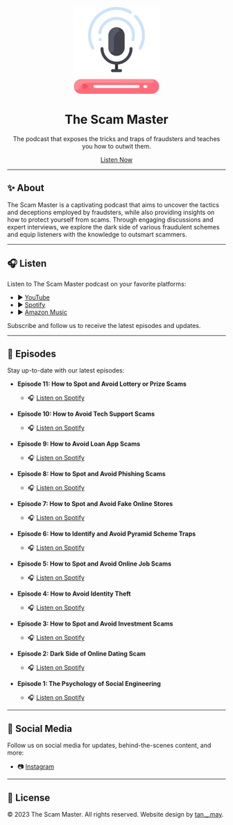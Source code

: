 <!-- Add a stylish header image here -->
<p align="center">
  <img src="images/podcast.png" alt="The Scam Master" width="200">
</p>

<h1 align="center">The Scam Master</h1>

<p align="center">
  The podcast that exposes the tricks and traps of fraudsters and teaches you how to outwit them.
</p>

<p align="center">
  <a href="https://podcasters.spotify.com/pod/show/thescammaster">Listen Now</a>
</p>


---

## :sparkles: About

The Scam Master is a captivating podcast that aims to uncover the tactics and deceptions employed by fraudsters, while also providing insights on how to protect yourself from scams. Through engaging discussions and expert interviews, we explore the dark side of various fraudulent schemes and equip listeners with the knowledge to outsmart scammers.

---

## :headphones: Listen

Listen to The Scam Master podcast on your favorite platforms:

- :arrow_forward: [YouTube](https://www.youtube.com/@the_scam_master/podcasts)
- :arrow_forward: [Spotify](https://open.spotify.com/show/0Zled4aLCnPfiZxlfdx8h3)
- :arrow_forward: [Amazon Music](https://music.amazon.co.uk/podcasts/3d740df3-2d4b-42f5-8a93-29ffa1bf7d76/the-scam-master)

Subscribe and follow us to receive the latest episodes and updates.

---

## :microphone: Episodes

Stay up-to-date with our latest episodes:

- **Episode 11: How to Spot and Avoid Lottery or Prize Scams**
  - :headphones: [Listen on Spotify](https://open.spotify.com/episode/3BPeu8AxXgZ0TlEOlSNFhb?si=t1yckocBT4mZNrF0P21nFg)

- **Episode 10: How to Avoid Tech Support Scams**
  - :headphones: [Listen on Spotify](https://open.spotify.com/episode/0aEE9ErAsJN5FP2TTv0IPA?si=KrbIYCTyRZ6GPG2itgGsvA)

- **Episode 9: How to Avoid Loan App Scams**
  - :headphones: [Listen on Spotify](https://open.spotify.com/episode/1eBIB6EpsOdNaSauzALex9?si=_fKoAprFRUCTXcZNButPBA)

- **Episode 8: How to Spot and Avoid Phishing Scams**
  - :headphones: [Listen on Spotify](https://open.spotify.com/episode/1vXQ2SAdCYFuBsV3oRqweQ?si=LC6iyxo6TdecvLheP2Zw3A)

- **Episode 7: How to Spot and Avoid Fake Online Stores**
  - :headphones: [Listen on Spotify](https://open.spotify.com/episode/0BnWuMUAj82b6HIYRSy8oD?si=dJRDItpoR42e9r2vosa5vA)

- **Episode 6: How to Identify and Avoid Pyramid Scheme Traps**
  - :headphones: [Listen on Spotify](https://open.spotify.com/episode/6RAD3vWDB6vSYyjkQgPbLa?si=403002a7150b417d)

- **Episode 5: How to Spot and Avoid Online Job Scams**
  - :headphones: [Listen on Spotify](https://open.spotify.com/episode/5XCIMup4owO4La2cGpykBv?si=FeLyFAytRlit8nArbSV-Ag)

- **Episode 4: How to Avoid Identity Theft**
  - :headphones: [Listen on Spotify](https://open.spotify.com/episode/5uTIgNF8gKcdGKs0xkVDMa?si=9pOFjX6RS8mqbOehS7JPMA)

- **Episode 3: How to Spot and Avoid Investment Scams**
  - :headphones: [Listen on Spotify](https://open.spotify.com/episode/5aWexM0iGCQwP4sUVzstuH?si=d2102b4acdd74ed9)

- **Episode 2: Dark Side of Online Dating Scam**
  - :headphones: [Listen on Spotify](https://open.spotify.com/episode/6hvI50Jl0vuVkNFsORHOS9?si=wIb_EzFGSDih2_XrKV8aUg)

- **Episode 1: The Psychology of Social Engineering**
  - :headphones: [Listen on Spotify](https://open.spotify.com/episode/5kirHuIf0IUB3fgLbrHOPX?si=fp0KaFaCTjKBCbzKQT87gQ)

---

## :mega: Social Media

Follow us on social media for updates, behind-the-scenes content, and more:

- :camera: [Instagram](https://www.instagram.com/the_scam_master/)

---

## :page_facing_up: License

&copy; 2023 The Scam Master. All rights reserved. Website design by [tan._.may](#).
